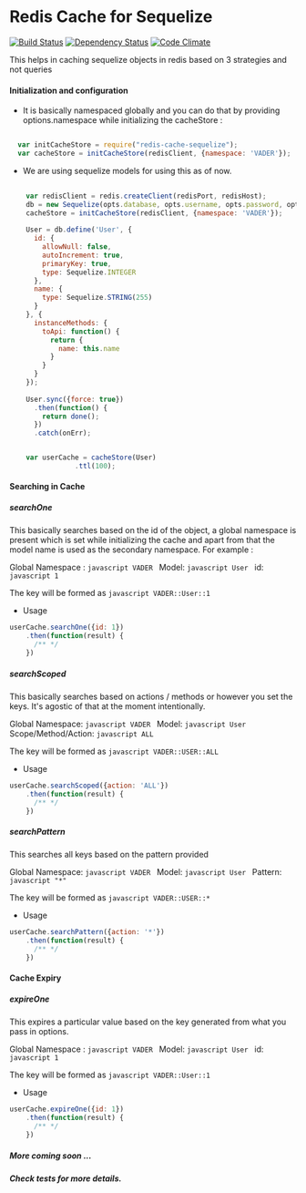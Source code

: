 # Redis Cache for Sequelize

[![Build Status](https://travis-ci.org/sladebot/redis-cache-sequelize.svg?branch=master)](https://travis-ci.org/sladebot/redis-cache-sequelize) [![Dependency Status](https://david-dm.org/sladebot/redis-cache-sequelize.svg)](https://david-dm.org/sladebot/redis-cache-sequelize.svg) [![Code Climate](https://codeclimate.com/github/sladebot/redis-cache-sequelize/badges/gpa.svg)](https://codeclimate.com/github/sladebot/redis-cache-sequelize)


This helps in caching sequelize objects in redis based on 3 strategies and not queries


#### Initialization and configuration

- It is basically namespaced globally and you can do that by providing options.namespace while initializing the cacheStore :

```javascript

  var initCacheStore = require("redis-cache-sequelize");
  var cacheStore = initCacheStore(redisClient, {namespace: 'VADER'});

```

- We are using sequelize models for using this as of now.

```javascript
	
	var redisClient = redis.createClient(redisPort, redisHost);
    db = new Sequelize(opts.database, opts.username, opts.password, opts);
    cacheStore = initCacheStore(redisClient, {namespace: 'VADER'});
    
    User = db.define('User', {
      id: {
        allowNull: false,
        autoIncrement: true,
        primaryKey: true,
        type: Sequelize.INTEGER
      }, 
      name: {
        type: Sequelize.STRING(255)
      }
    }, {
      instanceMethods: {
        toApi: function() {
          return {
            name: this.name
          }
        }
      }
    });
    
    User.sync({force: true})
      .then(function() {
        return done();
      })
      .catch(onErr);


	var userCache = cacheStore(User)
                .ttl(100);

```

#### Searching in Cache

##### searchOne

This basically searches based on the id of the object, a global namespace is present which is set while initializing the cache and apart from that the model name is used as the secondary namespace. For example : 

Global Namespace : ```javascript VADER ```
Model: ```javascript User ```
id: ```javascript 1 ```

The key will be formed as ```javascript VADER::User::1 ```

- Usage

```javascript
userCache.searchOne({id: 1})
    .then(function(result) {  
      /** */
    })
```

##### searchScoped

This basically searches based on actions / methods or however you set the keys. It's agostic of that at the moment intentionally.

Global Namespace:    ```javascript VADER ```
Model:               ```javascript User ```
Scope/Method/Action: ```javascript ALL ```

The key will be formed as ```javascript VADER::USER::ALL ```

- Usage

```javascript
userCache.searchScoped({action: 'ALL'})
    .then(function(result) {  
      /** */
    })
```

##### searchPattern

This searches all keys based on the pattern provided

Global Namespace:    ```javascript VADER ```
Model:               ```javascript User ```
Pattern:             ```javascript "*" ```

The key will be formed as ```javascript VADER::USER::* ```

- Usage

```javascript
userCache.searchPattern({action: '*'})
    .then(function(result) {  
      /** */
    })
```

#### Cache Expiry

##### expireOne

This expires a particular value based on the key generated from what you pass in options.

Global Namespace : ```javascript VADER ```
Model: ```javascript User ```
id: ```javascript 1 ```

The key will be formed as ```javascript VADER::User::1 ```

- Usage

```javascript
userCache.expireOne({id: 1})
    .then(function(result) {  
      /** */
    })
```

##### More coming soon ...

##### Check tests for more details. 
